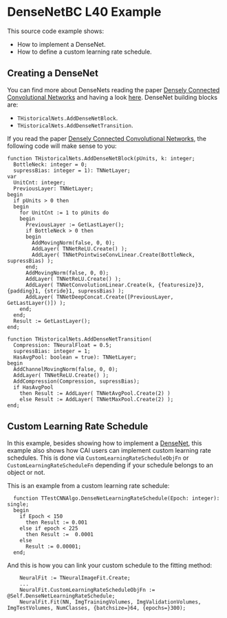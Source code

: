 # DenseNetBC L40 Example
This source code example shows:
* How to implement a DenseNet.
* How to define a custom learning rate schedule.

## Creating a DenseNet
You can find more about DenseNets reading the paper [Densely Connected Convolutional Networks](https://arxiv.org/abs/1608.06993) and
having a look [here](https://towardsdatascience.com/review-densenet-image-classification-b6631a8ef803).
DenseNet building blocks are:
* `THistoricalNets.AddDenseNetBlock`.
* `THistoricalNets.AddDenseNetTransition`.

If you read the paper [Densely Connected Convolutional Networks](https://arxiv.org/abs/1608.06993), the following code will make sense
to you:
```
function THistoricalNets.AddDenseNetBlock(pUnits, k: integer;
  BottleNeck: integer = 0;
  supressBias: integer = 1): TNNetLayer;
var
  UnitCnt: integer;
  PreviousLayer: TNNetLayer;
begin
  if pUnits > 0 then
  begin
    for UnitCnt := 1 to pUnits do
    begin
      PreviousLayer := GetLastLayer();
      if BottleNeck > 0 then
      begin
        AddMovingNorm(false, 0, 0);
        AddLayer( TNNetReLU.Create() );
        AddLayer( TNNetPointwiseConvLinear.Create(BottleNeck, supressBias) );
      end;
      AddMovingNorm(false, 0, 0);
      AddLayer( TNNetReLU.Create() );
      AddLayer( TNNetConvolutionLinear.Create(k, {featuresize}3, {padding}1, {stride}1, supressBias) );
      AddLayer( TNNetDeepConcat.Create([PreviousLayer, GetLastLayer()]) );
    end;
  end;
  Result := GetLastLayer();
end;

function THistoricalNets.AddDenseNetTransition(
  Compression: TNeuralFloat = 0.5;
  supressBias: integer = 1;
  HasAvgPool: boolean = true): TNNetLayer;
begin
  AddChannelMovingNorm(false, 0, 0);
  AddLayer( TNNetReLU.Create() );
  AddCompression(Compression, supressBias);
  if HasAvgPool
    then Result := AddLayer( TNNetAvgPool.Create(2) )
    else Result := AddLayer( TNNetMaxPool.Create(2) );
end;
```

## Custom Learning Rate Schedule
In this example, besides showing how to implement a [DenseNet](https://github.com/liuzhuang13/DenseNet), 
this example also shows how CAI users can implement custom learning rate schedules. This is done via `CustomLearningRateScheduleObjFn` 
or `CustomLearningRateScheduleFn` depending if your schedule belongs to an object or not.

This is an example from a custom learning rate schedule:
```
  function TTestCNNAlgo.DenseNetLearningRateSchedule(Epoch: integer): single;
  begin
    if Epoch < 150
      then Result := 0.001
    else if epoch < 225
      then Result :=  0.0001
    else
      Result := 0.00001;
  end;
```

And this is how you can link your custom schedule to the fitting method:
```
    NeuralFit := TNeuralImageFit.Create;
    ...
    NeuralFit.CustomLearningRateScheduleObjFn := @Self.DenseNetLearningRateSchedule;
    NeuralFit.Fit(NN, ImgTrainingVolumes, ImgValidationVolumes, ImgTestVolumes, NumClasses, {batchsize=}64, {epochs=}300);
```
